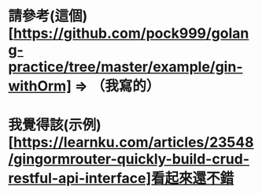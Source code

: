 # 請參考(這個)[https://github.com/pock999/golang-practice/tree/master/example/gin-withOrm] => （我寫的）
# 我覺得該(示例)[https://learnku.com/articles/23548/gingormrouter-quickly-build-crud-restful-api-interface]看起來還不錯